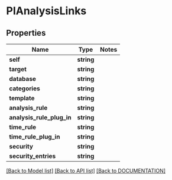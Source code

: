 # PIAnalysisLinks

## Properties
Name | Type | Notes
------------ | ------------- | -------------
**self** | **string**
**target** | **string**
**database** | **string**
**categories** | **string**
**template** | **string**
**analysis_rule** | **string**
**analysis_rule_plug_in** | **string**
**time_rule** | **string**
**time_rule_plug_in** | **string**
**security** | **string**
**security_entries** | **string**

[[Back to Model list]](../../DOCUMENTATION.md#documentation-for-models) [[Back to API list]](../../DOCUMENTATION.md#documentation-for-api-endpoints) [[Back to DOCUMENTATION]](../../DOCUMENTATION.md)
